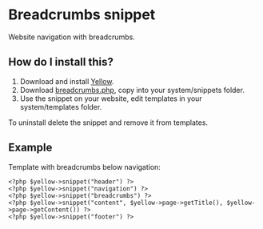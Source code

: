 Breadcrumbs snippet
===================

Website navigation with breadcrumbs.

How do I install this?
----------------------
1. Download and install [Yellow](https://github.com/markseu/yellowcms/).  
2. Download [breadcrumbs.php](breadcrumbs.php?raw=true), copy into your system/snippets folder.  
3. Use the snippet on your website, edit templates in your system/templates folder.

To uninstall delete the snippet and remove it from templates.

Example
-------
Template with breadcrumbs below navigation:

    <?php $yellow->snippet("header") ?>
    <?php $yellow->snippet("navigation") ?>
    <?php $yellow->snippet("breadcrumbs") ?>
    <?php $yellow->snippet("content", $yellow->page->getTitle(), $yellow->page->getContent()) ?>
    <?php $yellow->snippet("footer") ?>